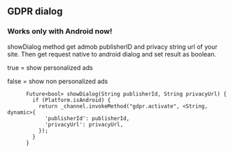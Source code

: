 ## GDPR dialog

### Works only with Android now!


 showDialog method get admob publisherID and privacy string url of your site.
 Then get request native to android dialog and set result as boolean.
 
 true = show personalized ads
 
 false = show non personalized ads
  
```
      Future<bool> showDialog(String publisherId, String privacyUrl) {
        if (Platform.isAndroid) {
          return _channel.invokeMethod("gdpr.activate", <String, dynamic>{
            'publisherId': publisherId,
            'privacyUrl': privacyUrl,
          });
        }
      }
```